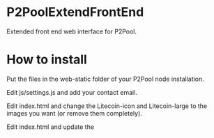 P2PoolExtendFrontEnd
====================
Extended front end web interface for P2Pool.

How to install
====================
Put the files in the web-static folder of your P2Pool node installation.

Edit js/settings.js and add your contact email.

Edit index.html and change the Litecoin-icon and Litecoin-large to the images you want (or remove them completely).

Edit index.html and update the <title> and the menubar link with your pool name.

Donations
====================
* LTC <a href="litecoin:LeNcnU2o9MG5acmmvZvXCRPr8wXKZWzrge">LeNcnU2o9MG5acmmvZvXCRPr8wXKZWzrge</a>
* BTC <a href="bitcoin:1QAA3d7kS1vsLBSJbYerudEpRhcsHpYkYi">1QAA3d7kS1vsLBSJbYerudEpRhcsHpYkYi</a>
* DOGE <a href="dogecoin:DTb6E5KZaYysed2fwBhc66jRVG1jqwxxKG">DTb6E5KZaYysed2fwBhc66jRVG1jqwxxKG</a>

Mine P2Pool today!
====================
* <a href="http://p2pool.lurkmore.com/">LURKMORE P2Pool</a>
